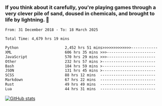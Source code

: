 ### If you think about it carefully, you're playing games through a very clever pile of sand, doused in chemicals, and brought to life by lightning.  👋


<!--START_SECTION:waka-->

```txt
From: 31 December 2018 - To: 18 March 2025

Total Time: 4,679 hrs 19 mins

Python                     2,452 hrs 51 mins>>>>>>>>>>>>>------------   52.42 %
XML                        606 hrs 35 mins >>>----------------------   12.96 %
JavaScript                 570 hrs 29 mins >>>----------------------   12.19 %
Other                      232 hrs 57 mins >------------------------   04.98 %
Bash                       184 hrs 59 mins >------------------------   03.95 %
JSON                       131 hrs 45 mins >------------------------   02.82 %
SCSS                       88 hrs 12 mins  -------------------------   01.89 %
Markdown                   67 hrs 22 mins  -------------------------   01.44 %
Rust                       49 hrs 49 mins  -------------------------   01.07 %
Lua                        44 hrs 31 mins  -------------------------   00.95 %
```

<!--END_SECTION:waka-->

[![GitHub stats](https://github-readme-stats.vercel.app/api?username=XenophonLXH&show_icons=true&theme=dark)](https://github.com/anuraghazra/github-readme-stats)
